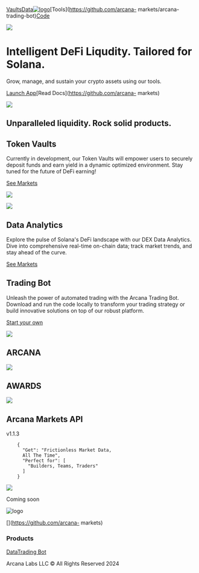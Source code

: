 [Vaults](https://app.arcana.markets)[Data](https://app.arcana.markets/data)[![logo](/images/logo.svg)](/)[Tools](https://github.com/arcana-
markets/arcana-trading-bot)[Code](https://github.com/arcana-markets)

![](/_next/image?url=%2Fimages%2Fheroleft.png&w=384&q=75)

# Intelligent DeFi Liqudity. Tailored for Solana.

Grow, manage, and sustain your crypto assets using our tools.

[Launch App](https://app.arcana.markets)[Read Docs](https://github.com/arcana-
markets)

![](/_next/image?url=%2Fimages%2Fheroright.png&w=384&q=75)

## Unparalleled liquidity. Rock solid products.

## Token Vaults

Currently in development, our Token Vaults will empower users to securely
deposit funds and earn yield in a dynamic optimized environment. Stay tuned
for the future of DeFi earning!

[See Markets](https://app.arcana.markets)

![](/images/sec2.svg)

![](/images/analytics.svg)

## Data Analytics

Explore the pulse of Solana's DeFi landscape with our DEX Data Analytics. Dive
into comprehensive real-time on-chain data; track market trends, and stay
ahead of the curve.

[See Markets](https://app.arcana.markets/data)

## Trading Bot

Unleash the power of automated trading with the Arcana Trading Bot. Download
and run the code locally to transform your trading strategy or build
innovative solutions on top of our robust platform.

[Start your own](https://github.com/arcana-markets/arcana-trading-bot)

![](/images/bot.svg)

## ARCANA

![](/images/logo1.svg)

## AWARDS

![](/images/steps.svg)

## Arcana Markets API

v1.1.3

    
    
        {
          "Get": "Frictionless Market Data, 
          All The Time",
          "Perfect for": [
            "Builders, Teams, Traders"
          ]
        }
        

![](/_next/image?url=%2Fimages%2Fbook.png&w=256&q=75)

Coming soon

![logo](/images/logo.svg)

[](https://x.com/arcanamarkets)[](https://github.com/arcana-
markets)[](https://discord.gg/7BGB2mZvYW)

### Products

[Data](/data)[Trading Bot](https://github.com/arcana-markets)

Arcana Labs LLC © All Rights Reserved 2024

